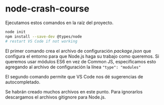 # node-crash-course

Ejecutamos estos comandos en la raíz del proyecto.

```bash
node init
npm install --save-dev @types/node
# restart VS Code if not working
```

El primer comando crea el archivo de configuración _package.json_ que configura el entorno para que Node.js haga su trabajo como queremos.
Si queremos usar módulos ES6 en vez de Common JS, especificamos esto agregando al archivo de configuración la línea `"type": "modules"`

El segundo comando permite que VS Code nos dé sugerencias de autocompletado.

Se habrán creado muchos archivos en este punto. Para ignorarlos descargamos el archivos gitignore para Node.js.
